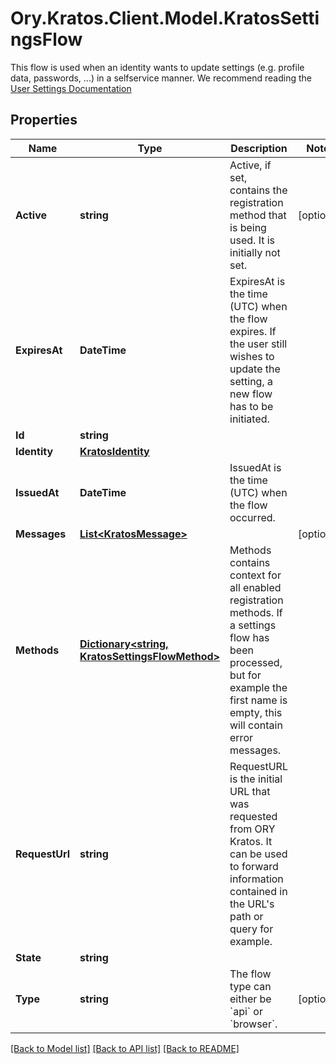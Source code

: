 # Ory.Kratos.Client.Model.KratosSettingsFlow
This flow is used when an identity wants to update settings (e.g. profile data, passwords, ...) in a selfservice manner.  We recommend reading the [User Settings Documentation](../self-service/flows/user-settings)
## Properties

Name | Type | Description | Notes
------------ | ------------- | ------------- | -------------
**Active** | **string** | Active, if set, contains the registration method that is being used. It is initially not set. | [optional] 
**ExpiresAt** | **DateTime** | ExpiresAt is the time (UTC) when the flow expires. If the user still wishes to update the setting, a new flow has to be initiated. | 
**Id** | **string** |  | 
**Identity** | [**KratosIdentity**](KratosIdentity.md) |  | 
**IssuedAt** | **DateTime** | IssuedAt is the time (UTC) when the flow occurred. | 
**Messages** | [**List&lt;KratosMessage&gt;**](KratosMessage.md) |  | [optional] 
**Methods** | [**Dictionary&lt;string, KratosSettingsFlowMethod&gt;**](KratosSettingsFlowMethod.md) | Methods contains context for all enabled registration methods. If a settings flow has been processed, but for example the first name is empty, this will contain error messages. | 
**RequestUrl** | **string** | RequestURL is the initial URL that was requested from ORY Kratos. It can be used to forward information contained in the URL&#39;s path or query for example. | 
**State** | **string** |  | 
**Type** | **string** | The flow type can either be &#x60;api&#x60; or &#x60;browser&#x60;. | [optional] 

[[Back to Model list]](../README.md#documentation-for-models) [[Back to API list]](../README.md#documentation-for-api-endpoints) [[Back to README]](../README.md)

